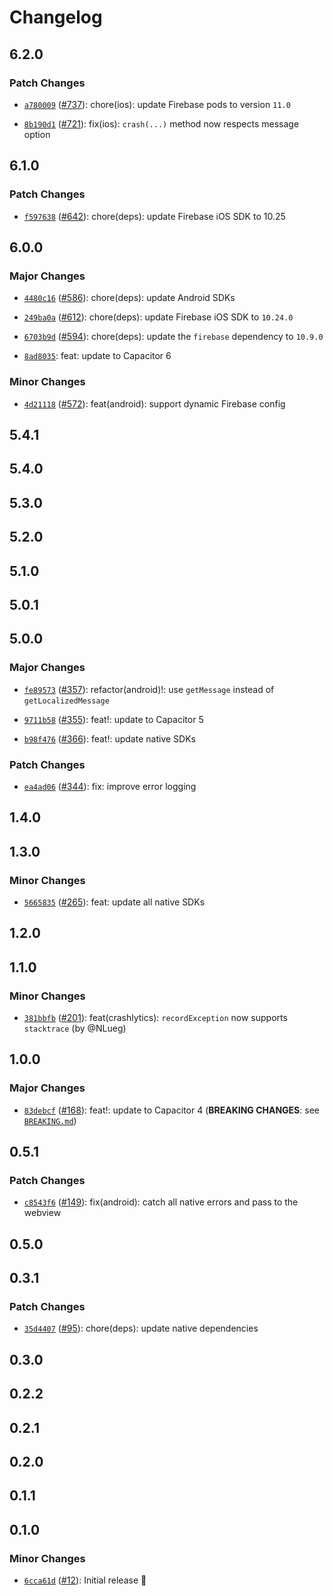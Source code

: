 # Changelog

## 6.2.0

### Patch Changes

- [`a780009`](https://github.com/capawesome-team/capacitor-firebase/commit/a78000908c82e4b7520ae92eb6aeb6850429c12e) ([#737](https://github.com/capawesome-team/capacitor-firebase/pull/737)): chore(ios): update Firebase pods to version `11.0`

* [`8b190d1`](https://github.com/capawesome-team/capacitor-firebase/commit/8b190d16cf40d51d51ab6a88685c1980e49d8f98) ([#721](https://github.com/capawesome-team/capacitor-firebase/pull/721)): fix(ios): `crash(...)` method now respects message option

## 6.1.0

### Patch Changes

- [`f597638`](https://github.com/capawesome-team/capacitor-firebase/commit/f597638391c41d8990e1e3d5a7fd5a897fe12337) ([#642](https://github.com/capawesome-team/capacitor-firebase/pull/642)): chore(deps): update Firebase iOS SDK to 10.25

## 6.0.0

### Major Changes

- [`4480c16`](https://github.com/capawesome-team/capacitor-firebase/commit/4480c16c6bdbcac6e393bdecafd2d37b669fdda3) ([#586](https://github.com/capawesome-team/capacitor-firebase/pull/586)): chore(deps): update Android SDKs

* [`249ba0a`](https://github.com/capawesome-team/capacitor-firebase/commit/249ba0ab9f28a9cc372c018476a0d49b85b4bb76) ([#612](https://github.com/capawesome-team/capacitor-firebase/pull/612)): chore(deps): update Firebase iOS SDK to `10.24.0`

- [`6703b9d`](https://github.com/capawesome-team/capacitor-firebase/commit/6703b9d8e2e2ee7fb1260f0eac90f02963af0944) ([#594](https://github.com/capawesome-team/capacitor-firebase/pull/594)): chore(deps): update the `firebase` dependency to `10.9.0`

* [`8ad8035`](https://github.com/capawesome-team/capacitor-firebase/commit/8ad8035747761d45254fc75e79de34bfd9fc3421): feat: update to Capacitor 6

### Minor Changes

- [`4d21118`](https://github.com/capawesome-team/capacitor-firebase/commit/4d2111872d1b08e12d7a111d0516912f5f957238) ([#572](https://github.com/capawesome-team/capacitor-firebase/pull/572)): feat(android): support dynamic Firebase config

## 5.4.1

## 5.4.0

## 5.3.0

## 5.2.0

## 5.1.0

## 5.0.1

## 5.0.0

### Major Changes

- [`fe89573`](https://github.com/capawesome-team/capacitor-firebase/commit/fe89573f7c02c12d9f82c8531b3a513e32a21602) ([#357](https://github.com/capawesome-team/capacitor-firebase/pull/357)): refactor(android)!: use `getMessage` instead of `getLocalizedMessage`

* [`9711b58`](https://github.com/capawesome-team/capacitor-firebase/commit/9711b58f077fec08c33c951e685ecf7346258cba) ([#355](https://github.com/capawesome-team/capacitor-firebase/pull/355)): feat!: update to Capacitor 5

- [`b98f476`](https://github.com/capawesome-team/capacitor-firebase/commit/b98f4764623f9edabf3ba9e7e03ae63880103241) ([#366](https://github.com/capawesome-team/capacitor-firebase/pull/366)): feat!: update native SDKs

### Patch Changes

- [`ea4ad06`](https://github.com/capawesome-team/capacitor-firebase/commit/ea4ad06f8f28efc4763fcf119076b9bb10708c76) ([#344](https://github.com/capawesome-team/capacitor-firebase/pull/344)): fix: improve error logging

## 1.4.0

## 1.3.0

### Minor Changes

- [`5665835`](https://github.com/capawesome-team/capacitor-firebase/commit/566583561a10f803002639b7b477c6d00cf8dedf) ([#265](https://github.com/capawesome-team/capacitor-firebase/pull/265)): feat: update all native SDKs

## 1.2.0

## 1.1.0

### Minor Changes

- [`381bbfb`](https://github.com/capawesome-team/capacitor-firebase/commit/381bbfbbb83916b4be165bae45d0fcb88f9e278b) ([#201](https://github.com/capawesome-team/capacitor-firebase/pull/201)): feat(crashlytics): `recordException` now supports `stacktrace` (by @NLueg)

## 1.0.0

### Major Changes

- [`83debcf`](https://github.com/capawesome-team/capacitor-firebase/commit/83debcf02500c6a9ecb363eb30b918ace7b416a5) ([#168](https://github.com/capawesome-team/capacitor-firebase/pull/168)): feat!: update to Capacitor 4 (**BREAKING CHANGES**: see [`BREAKING.md`](https://github.com/capawesome-team/capacitor-firebase#breaking-changes))

## 0.5.1

### Patch Changes

- [`c8543f6`](https://github.com/capawesome-team/capacitor-firebase/commit/c8543f6985983f9a96dc6d435429af20841c539b) ([#149](https://github.com/capawesome-team/capacitor-firebase/pull/149)): fix(android): catch all native errors and pass to the webview

## 0.5.0

## 0.3.1

### Patch Changes

- [`35d4407`](https://github.com/robingenz/capacitor-firebase/commit/35d44079258e5abdd7c631e2ca801b32544173d3) ([#95](https://github.com/robingenz/capacitor-firebase/pull/95)): chore(deps): update native dependencies

## 0.3.0

## 0.2.2

## 0.2.1

## 0.2.0

## 0.1.1

## 0.1.0

### Minor Changes

- [`6cca61d`](https://github.com/robingenz/capacitor-firebase/commit/6cca61d0566103383a326aa9f27455b978b93bf0) ([#12](https://github.com/robingenz/capacitor-firebase/pull/12)): Initial release 🎉
